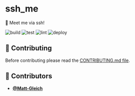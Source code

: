 <!-- DO NOT REMOVE - contributor_list:data:start:["Matt-Gleich"]:end -->

# ssh_me

👋 Meet me via ssh!

![build](https://github.com/Matt-Gleich/ssh_me/workflows/build/badge.svg)
![test](https://github.com/Matt-Gleich/ssh_me/workflows/test/badge.svg)
![lint](https://github.com/Matt-Gleich/ssh_me/workflows/lint/badge.svg)
![deploy](https://github.com/Matt-Gleich/ssh_me/workflows/deploy/badge.svg)

## 🙌 Contributing

Before contributing please read the [CONTRIBUTING.md file](https://github.com/Matt-Gleich/ssh_me/blob/master/CONTRIBUTING.md).

<!-- DO NOT REMOVE - contributor_list:start -->

## 👥 Contributors

- **[@Matt-Gleich](https://github.com/Matt-Gleich)**

<!-- DO NOT REMOVE - contributor_list:end -->
